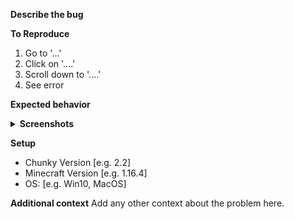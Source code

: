 **Describe the bug**
<!--A clear and concise description of what the bug is and it's impact.-->

**To Reproduce**
<!-- Example steps to reproduce the behavior: -->
1. Go to '...'
2. Click on '....'
3. Scroll down to '....'
4. See error

**Expected behavior**
<!--A concise description of what you expected to happen.-->

<details><summary><b>Screenshots</b></summary>
    <!--Ctrl+v to paste images here-->
    
    
</details>

**Setup**
 - Chunky Version [e.g. 2.2]
 - Minecraft Version [e.g. 1.16.4]
 - OS: [e.g. Win10, MacOS]


**Additional context**
Add any other context about the problem here.
